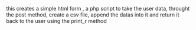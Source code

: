 this creates a simple html form , a php script to take the user data, throught the post method, create a csv file, append the datas into it and return it back to the user
using the print_r method
